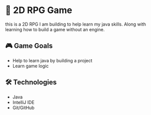 # 🌟 2D RPG Game

this is a 2D RPG I am building to help learn my java skills. Along with learning how to build a game without an engine.

## 🎮 Game Goals

- Help to learn java by building a project 
- Learn game logic

## 🛠️ Technologies 

- Java
- IntelliJ IDE
- Git/GitHub




